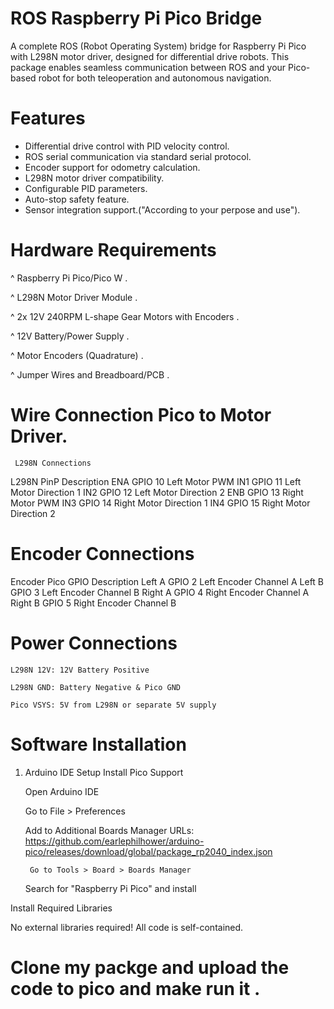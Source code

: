 # ROS Raspberry Pi Pico Bridge

A complete ROS (Robot Operating System) bridge for Raspberry Pi Pico with L298N motor driver, designed for differential drive robots. This package enables seamless communication between ROS and your Pico-based robot for both teleoperation and autonomous navigation.

# Features

* Differential drive control with PID velocity control.
* ROS serial communication via standard serial protocol.
* Encoder support for odometry calculation.
* L298N motor driver compatibility.
* Configurable PID parameters.
* Auto-stop safety feature.
* Sensor integration support.("According to your perpose and use").

# Hardware Requirements

   ^ Raspberry Pi Pico/Pico W .

   ^ L298N Motor Driver Module .
 
   ^ 2x 12V 240RPM L-shape Gear Motors with Encoders .

   ^ 12V Battery/Power Supply .

   ^ Motor Encoders (Quadrature) .

   ^ Jumper Wires and Breadboard/PCB .


   # Wire Connection Pico to Motor Driver.


     L298N Connections
L298N        PinP    	Description
ENA	        GPIO 10	    Left Motor PWM
IN1	        GPIO 11	    Left Motor Direction 1
IN2	        GPIO 12	    Left Motor Direction 2
ENB	        GPIO 13	    Right Motor PWM
IN3	        GPIO 14	    Right Motor Direction 1
IN4	        GPIO 15	    Right Motor Direction 2


# Encoder Connections
Encoder	     Pico GPIO	 Description
Left A	     GPIO 2	    Left Encoder Channel A
Left B	     GPIO 3	    Left Encoder Channel B
Right A	     GPIO 4	    Right Encoder Channel A
Right B	     GPIO 5	    Right Encoder Channel B

# Power Connections

    L298N 12V: 12V Battery Positive

    L298N GND: Battery Negative & Pico GND

    Pico VSYS: 5V from L298N or separate 5V supply

#  Software Installation
1. Arduino IDE Setup
   Install Pico Support

    Open Arduino IDE

    Go to File > Preferences

    Add to Additional Boards Manager URLs:
    https://github.com/earlephilhower/arduino-pico/releases/download/global/package_rp2040_index.json

        Go to Tools > Board > Boards Manager

    Search for "Raspberry Pi Pico" and install

Install Required Libraries

No external libraries required! All code is self-contained.


# Clone my packge and upload the code to pico and make run it .

